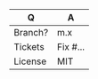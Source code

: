 | Q             | A                                                                  |
|---------------|--------------------------------------------------------------------|
| Branch?       | m.x <!-- see below -->                                             |
| Tickets       | Fix #... <!-- prefix each issue number with "Fix #", -->           |
| License       | MIT                                                                |

<!--
Replace this notice with a short README for your feature/bugfix.
This will help reviewers and should be a good start for the documentation.

For bug fixes and new features that do not break current API version, use `m.x` as the target branch. For breaking changes, use `main` instead.

Always add tests and ensure they pass.
-->
